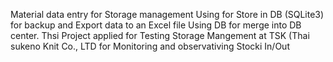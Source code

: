 Material data entry for Storage management
Using for Store in DB (SQLite3) for backup and Export data to an Excel file
Using DB for merge into DB center.
Thsi Project applied for Testing Storage Mangement at TSK (Thai sukeno Knit Co., LTD for Monitoring and observativing Stocki In/Out 
